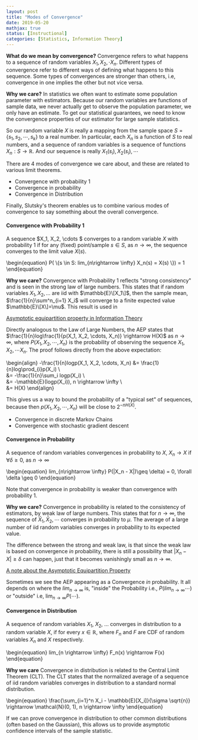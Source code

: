 ```yaml
---
layout: post
title: "Modes of Convergence"
date: 2019-05-20
mathjax: true
status: [Instructional]
categories: [Statistics, Information Theory]
---
```


**What do we mean by convergence?**
Convergence refers to what happens to a sequence of random variables $X_1, X_2, \cdot X_n$.
Different types of convergence refer to different ways of defining what happens to this
sequence. Some types of convergences are stronger than others, i.e, convergence in one implies
the other but not vice versa.


**Why we care?**
In statistics we often want to estimate some population parameter with estimators. Because our
random variables are functions of sample data, we never actually get
to observe the population parameter, we only have an estimate. To get our statistical
guarantees, we need to know the convergence properties of our estimator for large sample statistics.

So our random variable $X$ is really a mapping from the sample space $S=\{s_1, s_2, \cdots, s_k\}$ to a real number. In particular, each $X_n$ is a function of $S$ to real numbers, and a sequence of random variables is a sequence of functions $X_n:S\rightarrow \mathbb{R}$. And our sequence is really $X_1(s_i), X_2(s_i), \cdots$

There are 4 modes of convergence we care about, and these are related to various limit
theorems.

* Convergence with probability 1
* Convergence in probability
* Convergence in Distribution

Finally, Slutsky's theorem enables us to combine various modes of convergence to say something
about the overall convergence.


#### **Convergence with Probability 1**

A sequence $X_1, X_2, \cdots $ converges to a random variable $X$ with probability 1 if for any
(fixed) point/sample $s \in S$, as $n \rightarrow \infty$, the sequence converges to the limit
value $X(s)$.

\begin{equation}
P( \\{s \in S: lim_{n\rightarrow \infty} X_n(s) = X(s) \\}) = 1
\end{equation}

**Why we care?** Convergence with Probability 1 reflects "strong consistency" and is seen in the strong law of large numbers.
This states that if random variables $X_1, X_2,...$ are iid with $\mathbb{E}\[X_1\]$, then the sample mean, $\frac{1}{n}\sum^n_{i=1} X_i$ will converge to a finite expected value $\mathbb{E}\[X\]=\mu$. This result is used in 

<u>Asymptotic equipartition property in Information Theory</u>

Directly analogous to the Law of Large Numbers, the AEP states that
$\frac{1}{n}log\frac{1}{p(X_1, X_2, \cdots, X_n)} \rightarrow H(X)$ as $n\rightarrow \infty$,
where $P(X_1, X_2, \cdots, X_n)$ is the probability of observing the sequence  $X_1, X_2, \cdots X_n$. The proof follows directly from the above expectation:

\begin{align}
-\frac{1}{n}logp(X_1, X_2, \cdots, X_n) &= \frac{1}{n}log\prod_{i}p(X_i) \\\
&= -\frac{1}{n}\sum_i logp(X_i) \\\
&= -\mathbb{E}(logp(X_i)), n \rightarrow \infty \\\
&= H(X)
\end{align}

This gives us a way to bound the probability of a "typical set" of sequences, because then
$p(X_1, X_2, \cdots, X_n)$ will be close to $2^{-nH(X)}$.




* Convergence in discrete Markov Chains
* Convergence with stochastic gradient descent

#### **Convergence in Probability**
A sequence of random variables convergences in probability to $X$,  $X_n \rightarrow X$ if $\forall \delta \geq 0$, as $n \rightarrow \infty$

\begin{equation}
lim_{n\rightarrow \infty} P(|X_n - X|)\geq \delta) = 0, \forall \delta \geq 0
\end{equation}

Note that convergence in probability is weaker than convergence with probability 1. 

**Why we care?** Convergence in probability is related to the consistency of estimators, by
weak law of large numbers. This states that for $n\rightarrow \infty$, the sequence of
$\bar{X}_1, \bar{X}_2, \cdots$ converges in probability to $\mu$. The average of a large number of iid random variables converges in probability to its expected value.

The difference between the strong and weak law, is that since the weak law is based on convergence *in* probability, there
is still a possibility that $|X_n-X|\geq \delta$ can happen, just that it becomes vanishingly
small as $n \rightarrow \infty$.

<u>A note about the Asymptotic Equipartition Property</u>

Sometimes we see the AEP appearing as a Convergence *in* probability. It all depends on where
the $lim_{n\rightarrow \infty}$ is, "inside" the Probability i.e., $P(lim_{n\rightarrow \infty} \cdots)$ or "outside" i.e, $\lim_{n\rightarrow \infty}P(\cdots)$. 


#### **Convergence in Distribution**

A sequence of random variables $X_1$, $X_2$, ... converges in distribution to a random variable
$X$, if for every $x \in \mathbb{R}$, where $F_n$ and $F$ are CDF of random variables $X_n$ and
$X$ respectively.

\begin{equation}
lim_{n \rightarrow \infty} F_n(x) \rightarrow F(x)
\end{equation}

**Why we care** Convergence in distribution is related to the Central Limit Theorem (CLT). The CLT states that the normalized average of a sequence of iid random variables converges in distribution to a standard normal distribution. 

\begin{equation}
\frac{\sum_{i=1}^n X_i - \mathbb{E}\[X_i\]}{\sigma \sqrt{n}} \rightarrow \mathcal{N}(0, 1),
n \rightarrow \infty
\end{equation}

If we can prove convergence in distribution to other common distributions (often based on the
Gaussian), this allows us to provide asymptotic confidence intervals of the sample statistic.
